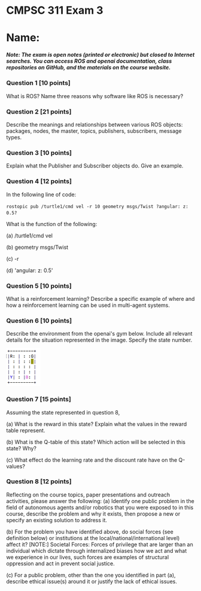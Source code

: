 # CMPSC 311 Exam 3
# Name:


##### Note: The exam is open notes (printed or electronic) but closed to Internet searches. You can access ROS and openai documentation, class repositories on GitHub, and the materials on the course website.


### Question 1 [10 points]

What is ROS? Name three reasons why software like ROS is necessary?



### Question 2 [21 points]

Describe the meanings and relationships between various ROS objects: packages, nodes, the master,
topics, publishers, subscribers, message types.



### Question 3 [10 points]
Explain what the Publisher and Subscriber objects do. Give an example.



### Question 4 [12 points]

In the following line of code:

`rostopic pub /turtle1/cmd vel -r 10 geometry msgs/Twist ?angular: z: 0.5?`

What is the function of the following:

(a) /turtle1/cmd vel

(b)  geometry msgs/Twist

(c) -r

(d) 'angular: z: 0.5'



### Question 5 [10 points]

What is a reinforcement learning? Describe a specific example of where and how a reinforcement learning can be used in multi-agent systems.



### Question 6 [10 points]
Describe the environment from the openai's gym below. Include all relevant details for the situation represented in the image. Specify the state number.

![Gym](gym.png)



### Question 7 [15 points]

Assuming the state represented in question 8,

(a) What is the reward in this state? Explain what the values in the reward table represent. 

(b) What is the Q-table of this state? Which action will be selected in this state? Why?

(c) What effect do the learning rate and the discount rate have on the Q-values?



### Question 8 [12 points]

Reflecting on the course topics, paper presentations and outreach activities, please answer the following:
(a) Identify one public problem in the field of autonomous agents and/or robotics that you were exposed to in this course, describe the problem and why it exists, then propose a new or specify an existing solution to address it.

(b) For the problem you have identified above, do social forces (see definition below) or institutions at the local/national/international level) affect it?
[NOTE:] Societal Forces: Forces of privilege that are larger than an individual which dictate through internalized biases how we act and what we experience in our lives, such forces are examples of structural oppression and act in prevent social justice.

(c) For a public problem, other than the one you identified in part (a), describe ethical issue(s) around it or justify the lack of ethical issues.